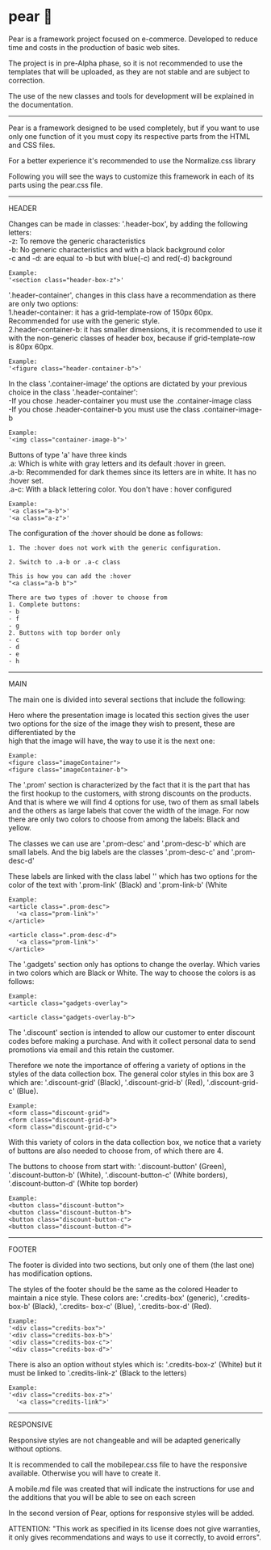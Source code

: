 # pear :pear:
Pear is a framework project focused on e-commerce. 
Developed to reduce time and costs in the production of basic web sites.

The project is in pre-Alpha phase, so it is not recommended to use the templates that will be uploaded, as they are not stable and are subject to correction.

The use of the new classes and tools for development will be explained in the documentation.

_____________________________________________________________________________________________________________________________________________________________

Pear is a framework designed to be used completely, but if you want to use only one function of it you must copy its respective parts from the HTML and CSS files.

For a better experience it's recommended to use the Normalize.css library

Following you will see the ways to customize this framework in each of its parts using the pear.css file.

__________________________________________________________________________________________________________________________________________________________

HEADER

Changes can be made in classes:
'.header-box', by adding the following letters: <br>
-z: To remove the generic characteristics <br>
-b: No generic characteristics and with a black background color <br>
-c and -d: are equal to -b but with blue(-c) and red(-d) background <br>

	Example:
	'<section class="header-box-z">'

'.header-container', changes in this class have a recommendation as there are only two options:<br>
1.header-container: it has a grid-template-row of 150px 60px. Recommended for use with the generic style. <br>
2.header-container-b: it has smaller dimensions, it is recommended to use it with the non-generic classes of header box, 
  because if grid-template-row is 80px 60px.
  
  	Example:
	'<figure class="header-container-b">'

In the class '.container-image' the options are dictated by your previous choice in the class '.header-container': <br>
-If you chose .header-container you must use the .container-image class <br>
-If you chose .header-container-b you must use the class .container-image-b <br>

	Example:
	'<img class="container-image-b">'

Buttons of type 'a' have three kinds <br>
.a: Which is white with gray letters and its default :hover in green. <br>
.a-b: Recommended for dark themes since its letters are in white. It has no :hover set. <br>
.a-c: With a black lettering color. You don't have : hover configured

	Example:
	'<a class="a-b">'
	'<a class="a-z">'

  The configuration of the :hover should be done as follows:

	1. The :hover does not work with the generic configuration.

	2. Switch to .a-b or .a-c class

	This is how you can add the :hover
	"<a class="a-b b">"

	There are two types of :hover to choose from
	1. Complete buttons: 
  	- b
  	- f
  	- g
	2. Buttons with top border only
  	- c
  	- d
  	- e
  	- h
_____________________________________________________________________________________________________________________________________________________________________________

MAIN

The main one is divided into several sections that include the following:

  Hero where the presentation image is located this section gives the user two options for the size of the 
  image they wish to present, these are differentiated by the  
  high that the image will have, the way to use it is
  the next one:
  	
	Example:
	<figure class="imageContainer">
	<figure class="imageContainer-b">
	
  The '.prom' section is characterized by the fact that it is the part that has the first hookup to the customers, with strong discounts on the products.
  And that is where we will find 4 options for use, two of them as small labels and the others as large labels that cover the width of the image.
  For now there are only two colors to choose from among the labels: Black and yellow.
  
  The classes we can use are '.prom-desc' and '.prom-desc-b' which are small labels. And the big labels are the classes '.prom-desc-c' and '.prom-desc-d'
  
  These labels are linked with the class label '<a>' which has two options for the color of the text with '.prom-link' (Black) and '.prom-link-b' (White
  
  	Example:
	<article class=".prom-desc">
	  '<a class="prom-link">'
	</article>
	
	<article class=".prom-desc-d">
	  '<a class="prom-link">'
	</article>
	
  The '.gadgets' section only has options to change the overlay. Which varies in two colors which are Black or White.
  The way to choose the colors is as follows:
  
  	Example:
	<article class="gadgets-overlay">
	
	<article class="gadgets-overlay-b">
	
	
  The '.discount' section is intended to allow our customer to enter discount codes before making a purchase. And with it collect personal data to send 
  promotions via email and this retain the customer.
  
  Therefore we note the importance of offering a variety of options in the styles of the data collection box.
  The general color styles in this box are 3 which are: '.discount-grid' (Black), '.discount-grid-b' (Red), '.discount-grid-c' (Blue).
  	
	Example:
	<form class="discount-grid">
	<form class="discount-grid-b">
	<form class="discount-grid-c">
  
  With this variety of colors in the data collection box, we notice that a variety of buttons are also needed to choose from, of which there are 4.

  The buttons to choose from start with: '.discount-button' (Green), '.discount-button-b' (White), '.discount-button-c' (White borders), '.discount-button-d' (White top border)
  
  	Example:
	<button class="discount-button">
	<button class="discount-button-b">
	<button class="discount-button-c">
	<button class="discount-button-d">
	
_________________________________________________________________________________________________________________________________________________________________________________

FOOTER

The footer is divided into two sections, but only one of them (the last one) has modification options. 

  The styles of the footer should be the same as the colored Header to maintain a nice style. These colors are: '.credits-box' (generic), '.credits-box-b' (Black),
  '.credits-  box-c' (Blue), '.credits-box-d' (Red).
  
  	Example: 
	'<div class="credits-box">'
	'<div class="credits-box-b">'
	'<div class="credits-box-c">'
	'<div class="credits-box-d">'

  There is also an option without styles which is: '.credits-box-z' (White) but it must be linked to '.credits-link-z' (Black to the letters)
  
  	Example:
	'<div class="credits-box-z">'
	  '<a class="credits-link">'
	  

____________________________________________________________________________________________________________________________________________________________________________

RESPONSIVE

Responsive styles are not changeable and will be adapted generically without options. 

It is recommended to call the mobilepear.css file to have the responsive available. Otherwise you will have to create it. 

A mobile.md file was created that will indicate the instructions for use and the additions that you will be able to see on each screen

In the second version of Pear, options for responsive styles will be added.






ATTENTION: "This work as specified in its license does not give warranties, it only gives recommendations and ways to use it correctly, to avoid errors".
